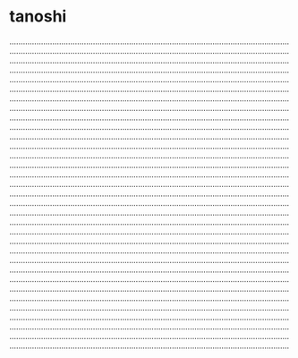 # tanoshi
............................................................................................................................................................................................................................................................................................................................................................................................................................................................................................................................................................................................................................................................................................................................................................................................................................................................................................................................................................................................................................................................................................................................................................................................................................................................................................................................................................................................................................................................................................................................................................................................................................................................................................................................................................................................................................................................................................................................................................................................................................................................................................................................................................................................................................................................................................................................................................................................................................................................................................................................................................................................................................................................................................................................................................................................................................................................................................................................................................................................................................................................................................................................................................................................................................................................................................................................................................................................................................................................................................................................................................................................................................................................................................................................................................................................................................................................................................................................................................................................................................................................................................................................................................................................................................................................